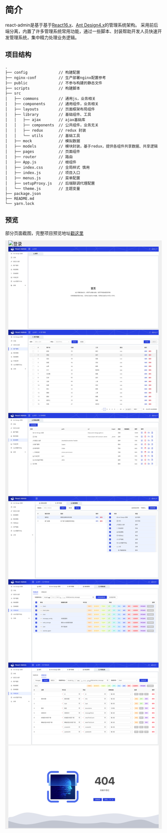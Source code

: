 # 简介

react-admin是基于基于[React16.x](https://reactjs.org)、[Ant Design4.x](https://ant.design/)的管理系统架构。
采用前后端分离，内置了许多管理系统常用功能，通过一些脚本、封装帮助开发人员快速开发管理系统，集中精力处理业务逻辑。

## 项目结构
```
.
├── config              // 构建配置
├── nginx-conf          // 生产部署nginx配置参考
├── public              // 不参与构建的静态文件
├── scripts             // 构建脚本
├── src                 
│   ├── commons         // 通用js，业务相关
│   ├── components      // 通用组件，业务相关
│   ├── layouts         // 页面框架布局组件
│   ├── library         // 基础组件、工具
│   │   ├── ajax        // ajax基础库
│   │   ├── components  // 公共组件，业务无关
│   │   ├── redux       // redux 封装
│   │   └── utils       // 基础工具
│   ├── mock            // 模拟数据
│   ├── models          // 模块封装，基于redux，提供各组件共享数据、共享逻辑
│   ├── pages           // 页面组件
│   ├── router          // 路由
│   ├── App.js          // 根组件
│   ├── index.css       // 全局样式 慎用
│   ├── index.js        // 项目入口
│   ├── menus.js        // 菜单配置
│   ├── setupProxy.js   // 后端联调代理配置
│   └── theme.js        // 主题变量
├── package.json
├── README.md
└── yarn.lock
```
## 预览

部分页面截图，完整项目预览地址[戳这里](https://open.vbill.cn/react-admin-live/)
<div style="background: #efefef;padding: 0 10px;">

![登录](imgs/login.jpg)
![首页](imgs/home.jpg)
![用户](imgs/users.jpg)
![菜单&权限](imgs/menu.jpg)
![角色管理](imgs/role.jpg)
![快速生成](imgs/gen_quick.png)
![单独生成](imgs/gen_single.png)
![页面不存在](imgs/404.jpg)

</div>

